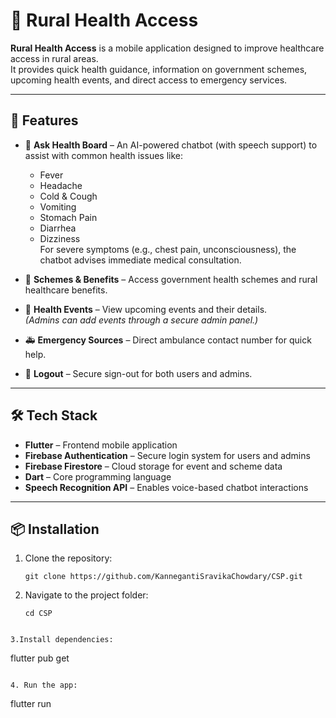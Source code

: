 # 🌾 Rural Health Access

**Rural Health Access** is a mobile application designed to improve healthcare access in rural areas.  
It provides quick health guidance, information on government schemes, upcoming health events, and direct access to emergency services.  

---

## 🚀 Features

- 💬 **Ask Health Board** – An AI-powered chatbot (with speech support) to assist with common health issues like:
  - Fever
  - Headache
  - Cold & Cough
  - Vomiting
  - Stomach Pain
  - Diarrhea
  - Dizziness  
  For severe symptoms (e.g., chest pain, unconsciousness), the chatbot advises immediate medical consultation.

- 📜 **Schemes & Benefits** – Access government health schemes and rural healthcare benefits.

- 📅 **Health Events** – View upcoming events and their details.  
  *(Admins can add events through a secure admin panel.)*

- 🚑 **Emergency Sources** – Direct ambulance contact number for quick help.

- 🔐 **Logout** – Secure sign-out for both users and admins.

---

## 🛠 Tech Stack
- **Flutter** – Frontend mobile application
- **Firebase Authentication** – Secure login system for users and admins
- **Firebase Firestore** – Cloud storage for event and scheme data
- **Dart** – Core programming language
- **Speech Recognition API** – Enables voice-based chatbot interactions

---


## 📦 Installation

1. Clone the repository:
   ```
   git clone https://github.com/KannegantiSravikaChowdary/CSP.git
   ```
   
2. Navigate to the project folder:
   ```
   cd CSP
  ```

3.Install dependencies:

  ```
  flutter pub get
  ```

4. Run the app:

  ```
  flutter run
  ```


